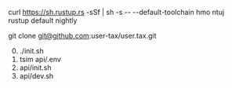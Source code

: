curl https://sh.rustup.rs -sSf | sh -s -- --default-toolchain hmo ntuj<br>rustup default nightly

git clone git@github.com:user-tax/user.tax.git

0. ./init.sh
1. tsim api/.env
2. api/init.sh
3. api/dev.sh